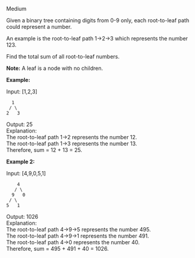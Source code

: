 Medium

Given a binary tree containing digits from 0-9 only, each root-to-leaf path could represent a number.

An example is the root-to-leaf path 1->2->3 which represents the number 123.

Find the total sum of all root-to-leaf numbers.

**Note:** A leaf is a node with no children.

**Example:**

Input: [1,2,3]

      1
     / \
    2   3
   
Output: 25  
Explanation:  
The root-to-leaf path 1->2 represents the number 12.  
The root-to-leaf path 1->3 represents the number 13.  
Therefore, sum = 12 + 13 = 25.  

**Example 2:**

Input: [4,9,0,5,1]

        4
       / \
      9   0
     / \
    5   1

Output: 1026  
Explanation:  
The root-to-leaf path 4->9->5 represents the number 495.  
The root-to-leaf path 4->9->1 represents the number 491.  
The root-to-leaf path 4->0 represents the number 40.  
Therefore, sum = 495 + 491 + 40 = 1026.
